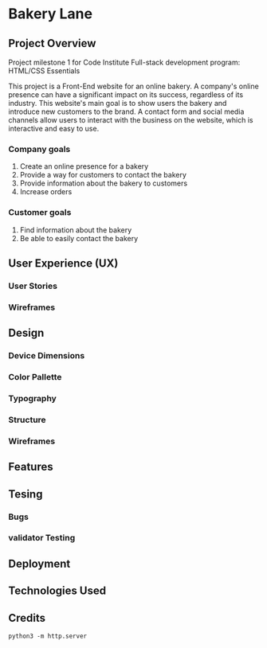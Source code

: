 # Bakery Lane
## Project Overview
Project milestone 1 for Code Institute Full-stack development program: HTML/CSS Essentials

This project is a Front-End website for an online bakery. 
A company's online presence can have a significant impact on its success, regardless of its industry. 
This website's main goal is to show users the bakery and introduce new customers to the brand. A contact form and social media channels allow users to interact with the business on the website, which is interactive and easy to use.

### Company goals
1.	Create an online presence for a bakery
2.	Provide a way for customers to contact the bakery
3.	Provide information about the bakery to customers
4.	Increase orders 

### Customer goals
1.	Find information about the bakery
2.	Be able to easily contact the bakery


## User Experience (UX)
### User Stories
### Wireframes

## Design
### Device Dimensions
### Color Pallette
### Typography
### Structure
### Wireframes

## Features 

## Tesing

### Bugs
### validator Testing

## Deployment

## Technologies Used

## Credits






`python3 -m http.server`

